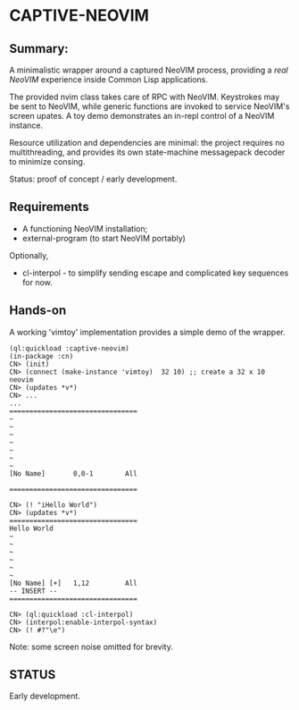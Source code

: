 # CAPTIVE-NEOVIM

## Summary:

A minimalistic wrapper around a captured NeoVIM process, providing a _real NeoVIM_ experience inside Common Lisp applications.

The provided nvim class takes care of RPC with NeoVIM.  Keystrokes may be sent to NeoVIM, while generic functions are invoked to service NeoVIM's screen upates.  A toy demo demonstrates an in-repl control of a NeoVIM instance. 

Resource utilization and dependencies are minimal: the project requires no multithreading, and provides its own state-machine messagepack decoder to minimize consing.

Status: proof of concept / early development.

## Requirements

* A functioning NeoVIM installation;
* external-program (to start NeoVIM portably)

Optionally,

* cl-interpol - to simplify sending escape and complicated key sequences for now.

## Hands-on

A working 'vimtoy' implementation provides a simple demo of the wrapper.

```
(ql:quickload :captive-neovim)
(in-package :cn)
CN> (init)
CN> (connect (make-instance 'vimtoy)  32 10) ;; create a 32 x 10 neovim
CN> (updates *v*)
CN> ...
...
================================
~                               
~                               
~                               
~                               
~                               
~                               
~                               
[No Name]       0,0-1        All

================================
                                
CN> (! "iHello World")
CN> (updates *v*)
================================
Hello World                     
~                               
~                               
~                               
~                               
~                               
~                               
[No Name] [+]   1,12         All
-- INSERT --                    
================================

CN> (ql:quickload :cl-interpol)
CN> (interpol:enable-interpol-syntax)
CN> (! #?"\e")
```

Note: some screen noise omitted for brevity.

## STATUS

Early development.



	




